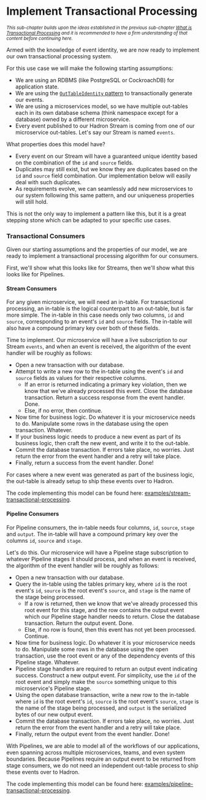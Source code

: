 Implement Transactional Processing
==================================

<small><i>This sub-chapter builds upon the ideas established in the previous sub-chapter [What is Transactional Processing](./learn.md) and it is recommended to have a firm understanding of that content before continuing here.</i></small>

Armed with the knowledge of event identity, we are now ready to implement our own transactional processing system.

For this use case we will make the following starting assumptions:
- We are using an RDBMS (like PostgreSQL or CockroachDB) for application state.
- We are using the [`OutTableIdentity` pattern](./learn.md#establishing-identity) to transactionally generate our events.
- We are using a microservices model, so we have multiple out-tables each in its own database schema (think namespace except for a database) owned by a different microservice.
- Every event published to our Hadron Stream is coming from one of our microservice out-tables. Let's say our Stream is named `events`.

What properties does this model have?
- Every event on our Stream will have a guaranteed unique identity based on the combination of the `id` and `source` fields.
- Duplicates may still exist, but we know they are duplicates based on the `id` and `source` field combination. Our implementation below will easily deal with such duplicates.
- As requirements evolve, we can seamlessly add new microservices to our system following this same pattern, and our uniqueness properties will still hold.

This is not the only way to implement a pattern like this, but it is a great stepping stone which can be adapted to your specific use cases.

### Transactional Consumers
Given our starting assumptions and the properties of our model, we are ready to implement a transactional processing algorithm for our consumers.

First, we'll show what this looks like for Streams, then we'll show what this looks like for Pipelines.

#### Stream Consumers
For any given microservice, we will need an in-table. For transactional processing, an in-table is the logical counterpart to an out-table, but is far more simple. The in-table in this case needs only two columns, `id` and `source`, corresponding to an event's `id` and `source` fields. The in-table will also have a compound primary key over both of these fields.

Time to implement. Our microservice will have a live subscription to our Stream `events`, and when an event is received, the algorithm of the event handler will be roughly as follows:

- Open a new transaction with our database.
- Attempt to write a new row to the in-table using the event's `id` and `source` fields as values for their respective columns.
    - If an error is returned indicating a primary key violation, then we know that we've already processed this event. Close the database transaction. Return a success response from the event handler. Done.
    - Else, if no error, then continue.
- Now time for business logic. Do whatever it is your microservice needs to do. Manipulate some rows in the database using the open transaction. Whatever.
- If your business logic needs to produce a new event as part of its business logic, then craft the new event, and write it to the out-table.
- Commit the database transaction. If errors take place, no worries. Just return the error from the event handler and a retry will take place.
- Finally, return a success from the event handler. Done!

For cases where a new event was generated as part of the business logic, the out-table is already setup to ship these events over to Hadron.

The code implementing this model can be found here: [examples/stream-transactional-processing](https://github.com/hadron-project/hadron/tree/v0.1.0-beta.0/examples/stream-transactional-processing).
<!-- TODO: ensure this tag is in place. -->

#### Pipeline Consumers
For Pipeline consumers, the in-table needs four columns, `id`, `source`, `stage` and `output`. The in-table will have a compound primary key over the columns `id`, `source` and `stage`.

Let's do this. Our microservice will have a Pipeline stage subscription to whatever Pipeline stages it should process, and when an event is received, the algorithm of the event handler will be roughly as follows:

- Open a new transaction with our database.
- Query the in-table using the tables primary key, where `id` is the root event's `id`, `source` is the root event's `source`, and `stage` is the name of the stage being processed.
    - If a row is returned, then we know that we've already processed this root event for this stage, and the row contains the output event which our Pipeline stage handler needs to return. Close the database transaction. Return the output event. Done.
    - Else, if no row is found, then this event has not yet been processed. Continue.
- Now time for business logic. Do whatever it is your microservice needs to do. Manipulate some rows in the database using the open transaction, use the root event or any of the dependency events of this Pipeline stage. Whatever.
- Pipeline stage handlers are required to return an output event indicating success. Construct a new output event. For simplicity, use the `id` of the root event and simply make the `source` something unique to this microservice's Pipeline stage.
- Using the open database transaction, write a new row to the in-table where `id` is the root event's `id`, `source` is the root event's `source`, `stage` is the name of the stage being processed, and `output` is the serialized bytes of our new output event.
- Commit the database transaction. If errors take place, no worries. Just return the error from the event handler and a retry will take place.
- Finally, return the output event from the event handler. Done!

With Pipelines, we are able to model all of the workflows of our applications, even spanning across multiple microservices, teams, and even system boundaries. Because Pipelines require an output event to be returned from stage consumers, we do not need an independent out-table process to ship these events over to Hadron.

The code implementing this model can be found here: [examples/pipeline-transactional-processing](https://github.com/hadron-project/hadron/tree/v0.1.0-beta.0/examples/pipeline-transactional-processing).
<!-- TODO: ensure this tag is in place. -->
